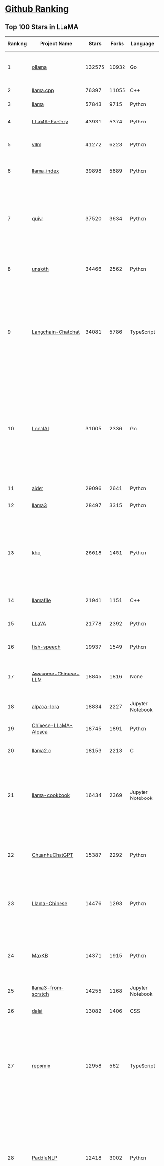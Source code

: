 [Github Ranking](../README.md)
==========

## Top 100 Stars in LLaMA

| Ranking | Project Name | Stars | Forks | Language | Open Issues | Description | Last Commit |
| ------- | ------------ | ----- | ----- | -------- | ----------- | ----------- | ----------- |
| 1 | [ollama](https://github.com/ollama/ollama) | 132575 | 10932 | Go | 1426 | Get up and running with Llama 3.3, DeepSeek-R1, Phi-4, Gemma 3, and other large language models. | 2025-03-13T03:35:59Z |
| 2 | [llama.cpp](https://github.com/ggml-org/llama.cpp) | 76397 | 11055 | C++ | 356 | LLM inference in C/C++ | 2025-03-12T19:58:57Z |
| 3 | [llama](https://github.com/meta-llama/llama) | 57843 | 9715 | Python | 423 | Inference code for Llama models | 2025-01-26T21:42:26Z |
| 4 | [LLaMA-Factory](https://github.com/hiyouga/LLaMA-Factory) | 43931 | 5374 | Python | 349 | Unified Efficient Fine-Tuning of 100+ LLMs & VLMs (ACL 2024) | 2025-03-12T19:31:12Z |
| 5 | [vllm](https://github.com/vllm-project/vllm) | 41272 | 6223 | Python | 1426 | A high-throughput and memory-efficient inference and serving engine for LLMs | 2025-03-13T03:15:20Z |
| 6 | [llama_index](https://github.com/run-llama/llama_index) | 39898 | 5689 | Python | 693 | LlamaIndex is the leading framework for building LLM-powered agents over your data. | 2025-03-12T18:20:15Z |
| 7 | [quivr](https://github.com/QuivrHQ/quivr) | 37520 | 3634 | Python | 27 | Opiniated RAG for integrating GenAI in your apps 🧠   Focus on your product rather than the RAG. Easy integration in existing products with customisation!  Any LLM: GPT4, Groq, Llama. Any Vectorstore: PGVector, Faiss. Any Files. Anyway you want.  | 2025-03-12T09:33:14Z |
| 8 | [unsloth](https://github.com/unslothai/unsloth) | 34466 | 2562 | Python | 858 | Finetune Llama 3.3, DeepSeek-R1 & Reasoning LLMs 2x faster with 70% less memory! 🦥 | 2025-03-13T03:37:22Z |
| 9 | [Langchain-Chatchat](https://github.com/chatchat-space/Langchain-Chatchat) | 34081 | 5786 | TypeScript | 187 | Langchain-Chatchat（原Langchain-ChatGLM）基于 Langchain 与 ChatGLM, Qwen 与 Llama 等语言模型的 RAG 与 Agent 应用 \| Langchain-Chatchat (formerly langchain-ChatGLM), local knowledge based LLM (like ChatGLM, Qwen and Llama) RAG and Agent app with langchain  | 2024-11-29T05:06:44Z |
| 10 | [LocalAI](https://github.com/mudler/LocalAI) | 31005 | 2336 | Go | 409 | :robot: The free, Open Source alternative to OpenAI, Claude and others. Self-hosted and local-first. Drop-in replacement for OpenAI,  running on consumer-grade hardware. No GPU required. Runs gguf, transformers, diffusers and many more models architectures. Features: Generate Text, Audio, Video, Images, Voice Cloning, Distributed, P2P inference | 2025-03-13T01:01:30Z |
| 11 | [aider](https://github.com/Aider-AI/aider) | 29096 | 2641 | Python | 580 | aider is AI pair programming in your terminal | 2025-03-12T23:22:28Z |
| 12 | [llama3](https://github.com/meta-llama/llama3) | 28497 | 3315 | Python | 167 | The official Meta Llama 3 GitHub site | 2025-01-26T21:39:06Z |
| 13 | [khoj](https://github.com/khoj-ai/khoj) | 26618 | 1451 | Python | 69 | Your AI second brain. Self-hostable. Get answers from the web or your docs. Build custom agents, schedule automations, do deep research. Turn any online or local LLM into your personal, autonomous AI (gpt, claude, gemini, llama, qwen, mistral). Get started - free. | 2025-03-12T21:14:54Z |
| 14 | [llamafile](https://github.com/Mozilla-Ocho/llamafile) | 21941 | 1151 | C++ | 165 | Distribute and run LLMs with a single file. | 2025-03-11T01:14:24Z |
| 15 | [LLaVA](https://github.com/haotian-liu/LLaVA) | 21778 | 2392 | Python | 1050 | [NeurIPS'23 Oral] Visual Instruction Tuning (LLaVA) built towards GPT-4V level capabilities and beyond. | 2024-08-12T09:52:38Z |
| 16 | [fish-speech](https://github.com/fishaudio/fish-speech) | 19937 | 1549 | Python | 42 | SOTA Open Source TTS | 2025-03-03T18:44:04Z |
| 17 | [Awesome-Chinese-LLM](https://github.com/HqWu-HITCS/Awesome-Chinese-LLM) | 18845 | 1816 | None | 5 | 整理开源的中文大语言模型，以规模较小、可私有化部署、训练成本较低的模型为主，包括底座模型，垂直领域微调及应用，数据集与教程等。 | 2024-09-19T11:06:18Z |
| 18 | [alpaca-lora](https://github.com/tloen/alpaca-lora) | 18834 | 2227 | Jupyter Notebook | 333 | Instruct-tune LLaMA on consumer hardware | 2024-07-29T13:37:49Z |
| 19 | [Chinese-LLaMA-Alpaca](https://github.com/ymcui/Chinese-LLaMA-Alpaca) | 18745 | 1891 | Python | 1 | 中文LLaMA&Alpaca大语言模型+本地CPU/GPU训练部署 (Chinese LLaMA & Alpaca LLMs) | 2024-04-30T04:28:38Z |
| 20 | [llama2.c](https://github.com/karpathy/llama2.c) | 18153 | 2213 | C | 122 | Inference Llama 2 in one file of pure C | 2024-08-06T09:44:40Z |
| 21 | [llama-cookbook](https://github.com/meta-llama/llama-cookbook) | 16434 | 2369 | Jupyter Notebook | 14 | Welcome to the Llama Cookbook! This is your go to guide for Building with Llama: Getting started with Inference, Fine-Tuning, RAG. We also show you how to solve end to end problems using Llama model family and using them on various provider services   | 2025-03-11T21:47:13Z |
| 22 | [ChuanhuChatGPT](https://github.com/GaiZhenbiao/ChuanhuChatGPT) | 15387 | 2292 | Python | 123 | GUI for ChatGPT API and many LLMs. Supports agents, file-based QA, GPT finetuning and query with web search. All with a neat UI. | 2025-03-09T16:59:48Z |
| 23 | [Llama-Chinese](https://github.com/LlamaFamily/Llama-Chinese) | 14476 | 1293 | Python | 196 | Llama中文社区，Llama3在线体验和微调模型已开放，实时汇总最新Llama3学习资料，已将所有代码更新适配Llama3，构建最好的中文Llama大模型，完全开源可商用 | 2024-09-05T13:50:43Z |
| 24 | [MaxKB](https://github.com/1Panel-dev/MaxKB) | 14371 | 1915 | Python | 99 | 💬 Ready-to-use & flexible RAG Chatbot, supporting mainstream large language models (LLMs) such as DeepSeek-R1, Llama 3.3, Qwen2, OpenAI and more. | 2025-03-12T09:26:39Z |
| 25 | [llama3-from-scratch](https://github.com/naklecha/llama3-from-scratch) | 14255 | 1168 | Jupyter Notebook | 13 | llama3 implementation one matrix multiplication at a time | 2024-05-23T14:34:05Z |
| 26 | [dalai](https://github.com/cocktailpeanut/dalai) | 13082 | 1406 | CSS | 293 | The simplest way to run LLaMA on your local machine | 2024-06-18T20:29:46Z |
| 27 | [repomix](https://github.com/yamadashy/repomix) | 12958 | 562 | TypeScript | 54 | 📦 Repomix (formerly Repopack) is a powerful tool that packs your entire repository into a single, AI-friendly file. Perfect for when you need to feed your codebase to Large Language Models (LLMs) or other AI tools like Claude, ChatGPT, DeepSeek, Perplexity, Gemini, Gemma, Llama, Grok, and more. | 2025-03-12T15:41:56Z |
| 28 | [PaddleNLP](https://github.com/PaddlePaddle/PaddleNLP) | 12418 | 3002 | Python | 317 | 👑 Easy-to-use and powerful NLP and LLM library with 🤗 Awesome model zoo, supporting wide-range of NLP tasks from research to industrial applications, including 🗂Text Classification,  🔍 Neural Search, ❓ Question Answering, ℹ️ Information Extraction, 📄 Document Intelligence, 💌 Sentiment Analysis etc.  | 2025-03-13T03:05:04Z |
| 29 | [sglang](https://github.com/sgl-project/sglang) | 11818 | 1215 | Python | 363 | SGLang is a fast serving framework for large language models and vision language models. | 2025-03-13T03:12:04Z |
| 30 | [h2ogpt](https://github.com/h2oai/h2ogpt) | 11718 | 1285 | Python | 284 | Private chat with local GPT with document, images, video, etc. 100% private, Apache 2.0. Supports oLLaMa, Mixtral, llama.cpp, and more. Demo: https://gpt.h2o.ai/ https://gpt-docs.h2o.ai/ | 2025-03-11T08:25:04Z |
| 31 | [ludwig](https://github.com/ludwig-ai/ludwig) | 11361 | 1201 | Python | 38 | Low-code framework for building custom LLMs, neural networks, and other AI models | 2025-03-03T20:40:07Z |
| 32 | [llama-gpt](https://github.com/getumbrel/llama-gpt) | 10944 | 718 | TypeScript | 84 | A self-hosted, offline, ChatGPT-like chatbot. Powered by Llama 2. 100% private, with no data leaving your device. New: Code Llama support! | 2024-04-23T18:56:06Z |
| 33 | [OpenLLM](https://github.com/bentoml/OpenLLM) | 10943 | 691 | Python | 0 | Run any open-source LLMs, such as DeepSeek and Llama, as OpenAI compatible API endpoint in the cloud. | 2025-03-12T13:59:30Z |
| 34 | [shell_gpt](https://github.com/TheR1D/shell_gpt) | 10511 | 829 | Python | 82 | A command-line productivity tool powered by AI large language models like GPT-4, will help you accomplish your tasks faster and more efficiently. | 2025-02-17T04:11:14Z |
| 35 | [mastra](https://github.com/mastra-ai/mastra) | 10254 | 447 | TypeScript | 54 | The TypeScript AI agent framework. ⚡ Assistants, RAG, observability. Supports any LLM: GPT-4, Claude, Gemini, Llama. | 2025-03-13T03:21:15Z |
| 36 | [petals](https://github.com/bigscience-workshop/petals) | 9492 | 540 | Python | 90 | 🌸 Run LLMs at home, BitTorrent-style. Fine-tuning and inference up to 10x faster than offloading | 2024-09-07T11:54:28Z |
| 37 | [llama-cpp-python](https://github.com/abetlen/llama-cpp-python) | 8800 | 1080 | Python | 524 | Python bindings for llama.cpp | 2025-03-12T09:30:40Z |
| 38 | [TinyLlama](https://github.com/jzhang38/TinyLlama) | 8295 | 514 | Python | 43 | The TinyLlama project is an open endeavor to pretrain a 1.1B Llama model on 3 trillion tokens. | 2024-05-03T20:21:20Z |
| 39 | [PowerInfer](https://github.com/SJTU-IPADS/PowerInfer) | 8147 | 425 | C++ | 105 | High-speed Large Language Model Serving for Local Deployment | 2025-02-19T08:15:55Z |
| 40 | [BELLE](https://github.com/LianjiaTech/BELLE) | 8071 | 766 | HTML | 104 | BELLE: Be Everyone's Large Language model Engine（开源中文对话大模型） | 2024-10-16T11:38:59Z |
| 41 | [bisheng](https://github.com/dataelement/bisheng) | 7818 | 1315 | Python | 78 | BISHENG is an open LLM devops platform for next generation Enterprise AI applications. Powerful and comprehensive features include: GenAI workflow, RAG, Agent, Unified model management, Evaluation, SFT, Dataset Management, Enterprise-level System Management, Observability and more. | 2025-03-13T03:33:54Z |
| 42 | [reor](https://github.com/reorproject/reor) | 7725 | 464 | TypeScript | 108 | Private & local AI personal knowledge management app for high entropy people. | 2025-03-01T17:29:48Z |
| 43 | [ipex-llm](https://github.com/intel/ipex-llm) | 7476 | 1328 | Python | 1086 | Accelerate local LLM inference and finetuning (LLaMA, Mistral, ChatGLM, Qwen, DeepSeek, Mixtral, Gemma, Phi, MiniCPM, Qwen-VL, MiniCPM-V, etc.) on Intel XPU (e.g., local PC with iGPU and NPU, discrete GPU such as Arc, Flex and Max); seamlessly integrate with llama.cpp, Ollama, HuggingFace, LangChain, LlamaIndex, vLLM, DeepSpeed, Axolotl, etc. | 2025-03-12T12:58:05Z |
| 44 | [llama-stack](https://github.com/meta-llama/llama-stack) | 7470 | 921 | Python | 149 | Composable building blocks to build Llama Apps | 2025-03-13T03:08:24Z |
| 45 | [open_llama](https://github.com/openlm-research/open_llama) | 7458 | 395 | None | 36 | OpenLLaMA, a permissively licensed open source reproduction of Meta AI’s LLaMA 7B trained on the RedPajama dataset | 2023-07-16T13:42:13Z |
| 46 | [GPTCache](https://github.com/zilliztech/GPTCache) | 7450 | 530 | Python | 71 | Semantic cache for LLMs. Fully integrated with LangChain and llama_index.  | 2024-09-18T02:05:21Z |
| 47 | [Chinese-LLaMA-Alpaca-2](https://github.com/ymcui/Chinese-LLaMA-Alpaca-2) | 7158 | 575 | Python | 1 | 中文LLaMA-2 & Alpaca-2大模型二期项目 + 64K超长上下文模型 (Chinese LLaMA-2 & Alpaca-2 LLMs with 64K long context models) | 2024-09-23T02:52:19Z |
| 48 | [inference](https://github.com/xorbitsai/inference) | 6963 | 571 | Python | 175 | Replace OpenAI GPT with another LLM in your app by changing a single line of code. Xinference gives you the freedom to use any LLM you need. With Xinference, you're empowered to run inference with any open-source language models, speech recognition models, and multimodal models, whether in the cloud, on-premises, or even on your laptop. | 2025-03-13T03:14:40Z |
| 49 | [k8sgpt](https://github.com/k8sgpt-ai/k8sgpt) | 6344 | 758 | Go | 70 | Giving Kubernetes Superpowers to everyone | 2025-03-13T02:33:59Z |
| 50 | [langchain4j](https://github.com/langchain4j/langchain4j) | 6336 | 1203 | Java | 363 | Java version of LangChain | 2025-03-12T22:30:05Z |
| 51 | [Firefly](https://github.com/yangjianxin1/Firefly) | 6244 | 560 | Python | 204 | Firefly: 大模型训练工具，支持训练Qwen2.5、Qwen2、Yi1.5、Phi-3、Llama3、Gemma、MiniCPM、Yi、Deepseek、Orion、Xverse、Mixtral-8x7B、Zephyr、Mistral、Baichuan2、Llma2、Llama、Qwen、Baichuan、ChatGLM2、InternLM、Ziya2、Vicuna、Bloom等大模型 | 2024-10-24T02:27:42Z |
| 52 | [ms-swift](https://github.com/modelscope/ms-swift) | 6218 | 531 | Python | 451 | Use PEFT or Full-parameter to finetune 450+ LLMs (Qwen2.5, InternLM3, GLM4, Llama3.3, Mistral, Yi1.5, Baichuan2, DeepSeek-R1, ...) and 150+ MLLMs (Qwen2.5-VL, Qwen2-Audio, Llama3.2-Vision, Llava, InternVL2.5, MiniCPM-V-2.6, GLM4v, Xcomposer2.5, Yi-VL, DeepSeek-VL2, Phi3.5-Vision, GOT-OCR2, ...). | 2025-03-13T03:00:03Z |
| 53 | [lit-llama](https://github.com/Lightning-AI/lit-llama) | 6039 | 520 | Python | 109 | Implementation of the LLaMA language model based on nanoGPT. Supports flash attention, Int8 and GPTQ 4bit quantization, LoRA and LLaMA-Adapter fine-tuning, pre-training. Apache 2.0-licensed. | 2024-09-06T11:38:12Z |
| 54 | [AstrBot](https://github.com/Soulter/AstrBot) | 5959 | 353 | Python | 141 | ✨ 易上手的多平台 LLM 聊天机器人及开发框架 ✨ 平台支持 QQ、QQ频道、Telegram、微信、企微、飞书 \| OpenAI、DeepSeek、Gemini、硅基流动、月之暗面、Ollama、OneAPI、Dify 等。附带 WebUI。 | 2025-03-13T02:05:24Z |
| 55 | [LaWGPT](https://github.com/pengxiao-song/LaWGPT) | 5932 | 548 | Python | 86 |  🎉 Repo for LaWGPT, Chinese-Llama tuned with Chinese Legal knowledge. 基于中文法律知识的大语言模型 | 2024-06-11T07:20:19Z |
| 56 | [llama-models](https://github.com/meta-llama/llama-models) | 5905 | 1005 | Python | 86 | Utilities intended for use with Llama models. | 2025-03-01T18:35:13Z |
| 57 | [lmdeploy](https://github.com/InternLM/lmdeploy) | 5831 | 507 | Python | 371 | LMDeploy is a toolkit for compressing, deploying, and serving LLMs. | 2025-03-12T03:04:34Z |
| 58 | [LLaMA-Adapter](https://github.com/OpenGVLab/LLaMA-Adapter) | 5829 | 379 | Python | 106 | [ICLR 2024] Fine-tuning LLaMA to follow Instructions within 1 Hour and 1.2M Parameters | 2024-03-14T08:12:53Z |
| 59 | [promptfoo](https://github.com/promptfoo/promptfoo) | 5809 | 478 | TypeScript | 153 | Test your prompts, agents, and RAGs. Red teaming, pentesting, and vulnerability scanning for LLMs. Compare performance of GPT, Claude, Gemini, Llama, and more. Simple declarative configs with command line and CI/CD integration. | 2025-03-13T03:28:30Z |
| 60 | [airllm](https://github.com/lyogavin/airllm) | 5735 | 456 | Jupyter Notebook | 110 | AirLLM 70B inference with single 4GB GPU | 2024-11-24T23:32:29Z |
| 61 | [serge](https://github.com/serge-chat/serge) | 5705 | 403 | Svelte | 18 | A web interface for chatting with Alpaca through llama.cpp. Fully dockerized, with an easy to use API. | 2025-03-12T08:49:04Z |
| 62 | [Baichuan-7B](https://github.com/baichuan-inc/Baichuan-7B) | 5692 | 509 | Python | 85 | A large-scale 7B pretraining language model developed by BaiChuan-Inc. | 2024-07-18T14:23:01Z |
| 63 | [llamacoder](https://github.com/Nutlope/llamacoder) | 5662 | 1219 | TypeScript | 37 | Open source Claude Artifacts – built with Llama 3.1 405B | 2025-01-22T11:28:23Z |
| 64 | [mergekit](https://github.com/arcee-ai/mergekit) | 5404 | 511 | Python | 196 | Tools for merging pretrained large language models. | 2025-03-13T03:31:47Z |
| 65 | [llama-fs](https://github.com/iyaja/llama-fs) | 5191 | 327 | TypeScript | 44 | A self-organizing file system with llama 3 | 2025-02-18T01:58:14Z |
| 66 | [enchanted](https://github.com/gluonfield/enchanted) | 5006 | 317 | Swift | 88 | Enchanted is iOS and macOS app for chatting with private self hosted language models such as Llama2, Mistral or Vicuna using Ollama. | 2025-01-27T21:47:06Z |
| 67 | [llm-answer-engine](https://github.com/developersdigest/llm-answer-engine) | 4867 | 768 | TypeScript | 25 | Build a Perplexity-Inspired Answer Engine Using Next.js, Groq, Llama-3, Langchain, OpenAI, Upstash, Brave & Serper | 2024-09-28T16:41:53Z |
| 68 | [Huatuo-Llama-Med-Chinese](https://github.com/SCIR-HI/Huatuo-Llama-Med-Chinese) | 4702 | 473 | Python | 26 | Repo for BenTsao [original name: HuaTuo (华驼)], Instruction-tuning Large Language Models with Chinese Medical Knowledge. 本草（原名：华驼）模型仓库，基于中文医学知识的大语言模型指令微调 | 2025-02-21T02:04:37Z |
| 69 | [Liger-Kernel](https://github.com/linkedin/Liger-Kernel) | 4623 | 281 | Python | 50 | Efficient Triton Kernels for LLM Training | 2025-03-12T15:44:37Z |
| 70 | [llm-scraper](https://github.com/mishushakov/llm-scraper) | 4592 | 264 | TypeScript | 11 | Turn any webpage into structured data using LLMs | 2024-08-30T17:36:16Z |
| 71 | [YuE](https://github.com/multimodal-art-projection/YuE) | 4393 | 477 | Python | 46 | YuE: Open Full-song Music Generation Foundation Model, something similar to Suno.ai but open | 2025-03-12T06:54:41Z |
| 72 | [GPT-4-LLM](https://github.com/Instruction-Tuning-with-GPT-4/GPT-4-LLM) | 4279 | 303 | HTML | 13 | Instruction Tuning with GPT-4 | 2023-06-11T13:40:30Z |
| 73 | [h2o-llmstudio](https://github.com/h2oai/h2o-llmstudio) | 4214 | 441 | Python | 36 | H2O LLM Studio - a framework and no-code GUI for fine-tuning LLMs. Documentation: https://docs.h2o.ai/h2o-llmstudio/ | 2025-03-07T08:32:53Z |
| 74 | [g1](https://github.com/bklieger-groq/g1) | 4195 | 377 | Python | 1 | g1: Using Llama-3.1 70b on Groq to create o1-like reasoning chains | 2025-01-27T18:36:13Z |
| 75 | [llama-dl](https://github.com/shawwn/llama-dl) | 4165 | 417 | Shell | 9 | High-speed download of LLaMA, Facebook's 65B parameter GPT model | 2023-06-28T16:56:55Z |
| 76 | [llama-stack-apps](https://github.com/meta-llama/llama-stack-apps) | 4163 | 615 | None | 19 | Agentic components of the Llama Stack APIs | 2025-03-13T01:21:24Z |
| 77 | [Chinese-Vicuna](https://github.com/Facico/Chinese-Vicuna) | 4152 | 419 | C | 65 | Chinese-Vicuna: A Chinese Instruction-following LLaMA-based Model —— 一个中文低资源的llama+lora方案，结构参考alpaca | 2024-11-14T12:37:47Z |
| 78 | [llama3-Chinese-chat](https://github.com/CrazyBoyM/llama3-Chinese-chat) | 4140 | 340 | Python | 29 | Llama3、Llama3.1 中文仓库（随书籍撰写中...  各种网友及厂商微调、魔改版本有趣权重 & 训练、推理、评测、部署教程视频 & 文档） | 2024-09-16T10:05:58Z |
| 79 | [awesome-LLM-resourses](https://github.com/WangRongsheng/awesome-LLM-resourses) | 4056 | 425 | None | 0 | 🧑‍🚀 全世界最好的LLM资料总结（数据处理、模型训练、模型部署、o1 模型、小语言模型、视觉语言模型） \| Summary of the world's best LLM resources.  | 2025-03-13T03:06:58Z |
| 80 | [data-juicer](https://github.com/modelscope/data-juicer) | 3902 | 216 | Python | 26 | Data processing for and with foundation models!  🍎 🍋 🌽 ➡️ ➡️🍸 🍹 🍷 | 2025-03-13T03:10:51Z |
| 81 | [llama_cloud_services](https://github.com/run-llama/llama_cloud_services) | 3775 | 368 | Python | 227 | Knowledge Agents and Management in the Cloud | 2025-03-13T03:37:57Z |
| 82 | [MedicalGPT](https://github.com/shibing624/MedicalGPT) | 3692 | 539 | Python | 36 | MedicalGPT: Training Your Own Medical GPT Model with ChatGPT Training Pipeline. 训练医疗大模型，实现了包括增量预训练(PT)、有监督微调(SFT)、RLHF、DPO、ORPO、GRPO。 | 2025-03-08T06:10:17Z |
| 83 | [llama-hub](https://github.com/run-llama/llama-hub) | 3470 | 737 | Jupyter Notebook | 82 | A library of data loaders for LLMs made by the community -- to be used with LlamaIndex and/or LangChain | 2024-03-01T15:17:16Z |
| 84 | [fastllm](https://github.com/ztxz16/fastllm) | 3430 | 351 | C++ | 234 | 纯c++的全平台llm加速库，支持python调用，chatglm-6B级模型单卡可达10000+token / s，支持glm, llama, moss基座，手机端流畅运行 | 2025-03-12T08:14:35Z |
| 85 | [obsidian-smart-connections](https://github.com/brianpetro/obsidian-smart-connections) | 3398 | 199 | JavaScript | 338 | Chat with your notes & see links to related content with AI embeddings. Use local models or 100+ via APIs like Claude, Gemini, ChatGPT & Llama 3 | 2025-03-04T01:00:25Z |
| 86 | [higgsfield](https://github.com/higgsfield-ai/higgsfield) | 3321 | 557 | Jupyter Notebook | 1 | Fault-tolerant, highly scalable GPU orchestration, and a machine learning framework designed for training models with billions to trillions of parameters | 2024-05-25T17:43:07Z |
| 87 | [zero_nlp](https://github.com/yuanzhoulvpi2017/zero_nlp) | 3289 | 393 | Jupyter Notebook | 100 | 中文nlp解决方案(大模型、数据、模型、训练、推理)  | 2025-02-12T13:56:56Z |
| 88 | [YAYI](https://github.com/wenge-research/YAYI) | 3264 | 43 | Python | 0 | 雅意大模型：为客户打造安全可靠的专属大模型，基于大规模中英文多领域指令数据训练的 LlaMA 2 & BLOOM 系列模型，由中科闻歌算法团队研发。(Repo for YaYi Chinese LLMs based on LlaMA2 & BLOOM) | 2024-01-17T07:37:16Z |
| 89 | [LangChain-ChatGLM-Webui](https://github.com/X-D-Lab/LangChain-ChatGLM-Webui) | 3240 | 488 | Python | 45 | 基于LangChain和ChatGLM-6B等系列LLM的针对本地知识库的自动问答 | 2024-04-15T15:03:05Z |
| 90 | [InternGPT](https://github.com/OpenGVLab/InternGPT) | 3214 | 231 | Python | 19 | InternGPT (iGPT) is an open source demo platform where you can easily showcase your AI models. Now it supports DragGAN, ChatGPT, ImageBind, multimodal chat like GPT-4, SAM, interactive image editing, etc. Try it at igpt.opengvlab.com (支持DragGAN、ChatGPT、ImageBind、SAM的在线Demo系统) | 2024-08-20T12:51:03Z |
| 91 | [casibase](https://github.com/casibase/casibase) | 3210 | 390 | Go | 33 | ⚡️Open-source enterprise-level AI knowledge base and Manus-like agent management platform with admin UI, user management and Single-Sign-On⚡️, supports ChatGPT, Claude, DeepSeek R1, Llama, Ollama, HuggingFace, etc., chat bot demo: https://ai.casibase.com, admin UI demo: https://ai-admin.casibase.com | 2025-03-12T17:37:51Z |
| 92 | [langroid](https://github.com/langroid/langroid) | 3141 | 303 | Python | 50 | Harness LLMs with Multi-Agent Programming | 2025-03-12T22:46:32Z |
| 93 | [Linly](https://github.com/CVI-SZU/Linly) | 3049 | 234 | Python | 109 | Chinese-LLaMA 1&2、Chinese-Falcon 基础模型；ChatFlow中文对话模型；中文OpenLLaMA模型；NLP预训练/指令微调数据集 | 2024-04-14T05:19:19Z |
| 94 | [GPTQ-for-LLaMa](https://github.com/qwopqwop200/GPTQ-for-LLaMa) | 3044 | 461 | Python | 61 | 4 bits quantization of LLaMA using GPTQ | 2024-07-13T04:45:28Z |
| 95 | [LLamaSharp](https://github.com/SciSharp/LLamaSharp) | 3038 | 396 | C# | 154 | A C#/.NET library to run LLM (🦙LLaMA/LLaVA) on your local device efficiently. | 2025-03-11T22:13:51Z |
| 96 | [lightllm](https://github.com/ModelTC/lightllm) | 3008 | 235 | Python | 67 | LightLLM is a Python-based LLM (Large Language Model) inference and serving framework, notable for its lightweight design, easy scalability, and high-speed performance. | 2025-03-12T12:20:49Z |
| 97 | [tensorzero](https://github.com/tensorzero/tensorzero) | 2961 | 182 | Rust | 104 | TensorZero creates a feedback loop for optimizing LLM applications — turning production data into smarter, faster, and cheaper models. | 2025-03-12T23:07:54Z |
| 98 | [PurpleLlama](https://github.com/meta-llama/PurpleLlama) | 2951 | 494 | Python | 8 | Set of tools to assess and improve LLM security. | 2025-02-14T21:34:34Z |
| 99 | [Video-LLaMA](https://github.com/DAMO-NLP-SG/Video-LLaMA) | 2943 | 269 | Python | 61 | [EMNLP 2023 Demo] Video-LLaMA: An Instruction-tuned Audio-Visual Language Model for Video Understanding | 2024-06-04T07:06:41Z |
| 100 | [AGiXT](https://github.com/Josh-XT/AGiXT) | 2929 | 391 | Python | 3 | AGiXT is a dynamic AI Agent Automation Platform that seamlessly orchestrates instruction management and complex task execution across diverse AI providers. Combining adaptive memory, smart features, and a versatile plugin system, AGiXT delivers efficient and comprehensive AI solutions. | 2025-03-10T19:31:56Z |

